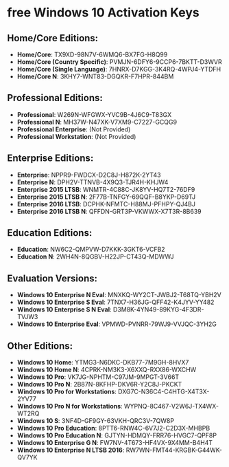 # free  Windows 10 Activation Keys

## Home/Core Editions:
- **Home/Core**: TX9XD-98N7V-6WMQ6-BX7FG-H8Q99
- **Home/Core (Country Specific)**: PVMJN-6DFY6-9CCP6-7BKTT-D3WVR
- **Home/Core (Single Language)**: 7HNRX-D7KGG-3K4RQ-4WPJ4-YTDFH
- **Home/Core N**: 3KHY7-WNT83-DGQKR-F7HPR-844BM

## Professional Editions:
- **Professional**: W269N-WFGWX-YVC9B-4J6C9-T83GX
- **Professional N**: MH37W-N47XK-V7XM9-C7227-GCQG9
- **Professional Enterprise**: (Not Provided)
- **Professional Workstation**: (Not Provided)

## Enterprise Editions:
- **Enterprise**: NPPR9-FWDCX-D2C8J-H872K-2YT43
- **Enterprise N**: DPH2V-TTNVB-4X9Q3-TJR4H-KHJW4
- **Enterprise 2015 LTSB**: WNMTR-4C88C-JK8YV-HQ7T2-76DF9
- **Enterprise 2015 LTSB N**: 2F77B-TNFGY-69QQF-B8YKP-D69TJ
- **Enterprise 2016 LTSB**: DCPHK-NFMTC-H88MJ-PFHPY-QJ4BJ
- **Enterprise 2016 LTSB N**: QFFDN-GRT3P-VKWWX-X7T3R-8B639

## Education Editions:
- **Education**: NW6C2-QMPVW-D7KKK-3GKT6-VCFB2
- **Education N**: 2WH4N-8QGBV-H22JP-CT43Q-MDWWJ

## Evaluation Versions:
- **Windows 10 Enterprise N Eval**: MNXKQ-WY2CT-JWBJ2-T68TQ-YBH2V
- **Windows 10 Enterprise S Eval**: 7TNX7-H36JG-QFF42-K4JYV-YY482
- **Windows 10 Enterprise S N Eval**: D3M8K-4YN49-89KYG-4F3DR-TVJW3
- **Windows 10 Enterprise Eval**: VPMWD-PVNRR-79WJ9-VVJQC-3YH2G

## Other Editions:
- **Windows 10 Home**: YTMG3-N6DKC-DKB77-7M9GH-8HVX7
- **Windows 10 Home N**: 4CPRK-NM3K3-X6XXQ-RXX86-WXCHW
- **Windows 10 Pro**: VK7JG-NPHTM-C97JM-9MPGT-3V66T
- **Windows 10 Pro N**: 2B87N-8KFHP-DKV6R-Y2C8J-PKCKT
- **Windows 10 Pro for Workstations**: DXG7C-N36C4-C4HTG-X4T3X-2YV77
- **Windows 10 Pro N for Workstations**: WYPNQ-8C467-V2W6J-TX4WX-WT2RQ
- **Windows 10 S**: 3NF4D-GF9GY-63VKH-QRC3V-7QW8P
- **Windows 10 Pro Education**: 8PTT6-RNW4C-6V7J2-C2D3X-MHBPB
- **Windows 10 Pro Education N**: GJTYN-HDMQY-FRR76-HVGC7-QPF8P
- **Windows 10 Enterprise G N**: FW7NV-4T673-HF4VX-9X4MM-B4H4T
- **Windows 10 Enterprise N LTSB 2016**: RW7WN-FMT44-KRGBK-G44WK-QV7YK

